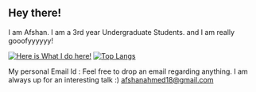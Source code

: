 ## Hey there!
I am Afshan. I am a 3rd year Undergraduate Students. and I am really gooofyyyyyy!

[![Here is What I do here!](https://github-readme-stats.vercel.app/api?username=Alaska18&count_private=true&show_icons=true&theme=dark)](https://github.com/anuraghazra/github-readme-stats)
[![Top Langs](https://github-readme-stats.vercel.app/api/top-langs/?username=Alaska18&count_private=true&show_icons=true&theme=dark)](https://github.com/anuraghazra/github-readme-stats)



My personal Email Id : Feel free to drop an email regarding anything. I am always up for an interesting talk :)
afshanahmed18@gmail.com
